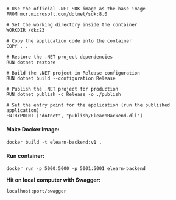 
```
# Use the official .NET SDK image as the base image
FROM mcr.microsoft.com/dotnet/sdk:8.0

# Set the working directory inside the container
WORKDIR /dkc23

# Copy the application code into the container
COPY . .

# Restore the .NET project dependencies
RUN dotnet restore

# Build the .NET project in Release configuration
RUN dotnet build --configuration Release

# Publish the .NET project for production
RUN dotnet publish -c Release -o ./publish

# Set the entry point for the application (run the published application)
ENTRYPOINT ["dotnet", "publish/ElearnBackend.dll"]
```

#### Make Docker Image:
```
docker build -t elearn-backend:v1 .
```
#### Run container:
```
docker run -p 5000:5000 -p 5001:5001 elearn-backend
```
**Hit on local computer with Swagger:**
```
localhost:port/swagger
```





